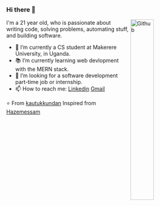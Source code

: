 ### Hi there 👋

<img width="35%" align="right" alt="Github" src="https://user-images.githubusercontent.com/48678280/88862734-4903af80-d201-11ea-968b-9c939d88a37c.gif" />

I'm a 21 year old, who is passionate about writing code, solving problems, automating stuff, and building software.

- 🔭 I’m currently a CS student at Makerere University, in Uganda.
- 📚 I’m currently learning web devlopment with the MERN stack.
- 👯 I’m looking for a software development part-time job or internship. 
- 📫 How to reach me: [Linkedin](https://www.linkedin.com/in/bubuka-sharif-74156b176/) [Gmail](mailto:sharifbubuka256@gmail.com)

⭐️ From [kautukkundan](https://github.com/kautukkundan)
Inspired from [Hazemessam](https://github.com/hazemessam)
